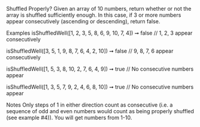 Shuffled Properly?
Given an array of 10 numbers, return whether or not the array is shuffled sufficiently enough. In this case, if 3 or more numbers appear consecutively (ascending or descending), return false.

Examples
isShuffledWell([1, 2, 3, 5, 8, 6, 9, 10, 7, 4]) ➞ false
// 1, 2, 3 appear consecutively

isShuffledWell([3, 5, 1, 9, 8, 7, 6, 4, 2, 10]) ➞ false
// 9, 8, 7, 6 appear consecutively

isShuffledWell([1, 5, 3, 8, 10, 2, 7, 6, 4, 9]) ➞ true
// No consecutive numbers appear

isShuffledWell([1, 3, 5, 7, 9, 2, 4, 6, 8, 10]) ➞ true
// No consecutive numbers appear

Notes
Only steps of 1 in either direction count as consecutive (i.e. a sequence of odd and even numbers would count as being properly shuffled (see example #4)).
You will get numbers from 1-10.
